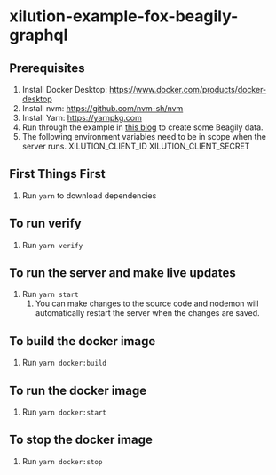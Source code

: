 # xilution-example-fox-beagily-graphql

## Prerequisites

1. Install Docker Desktop: https://www.docker.com/products/docker-desktop
1. Install nvm: https://github.com/nvm-sh/nvm
1. Install Yarn: https://yarnpkg.com
1. Run through the example in [this blog](https://prod.blog.xilution.com/5018604022235529367/) to create some Beagily data.
1. The following environment variables need to be in scope when the server runs.
    XILUTION_CLIENT_ID
    XILUTION_CLIENT_SECRET

## First Things First

1. Run `yarn` to download dependencies

## To run verify

1. Run `yarn verify`

## To run the server and make live updates

1. Run `yarn start`
    1. You can make changes to the source code and nodemon will automatically restart the server when the changes are saved.

## To build the docker image

1. Run `yarn docker:build`

## To run the docker image

1. Run `yarn docker:start`

## To stop the docker image

1. Run `yarn docker:stop`

